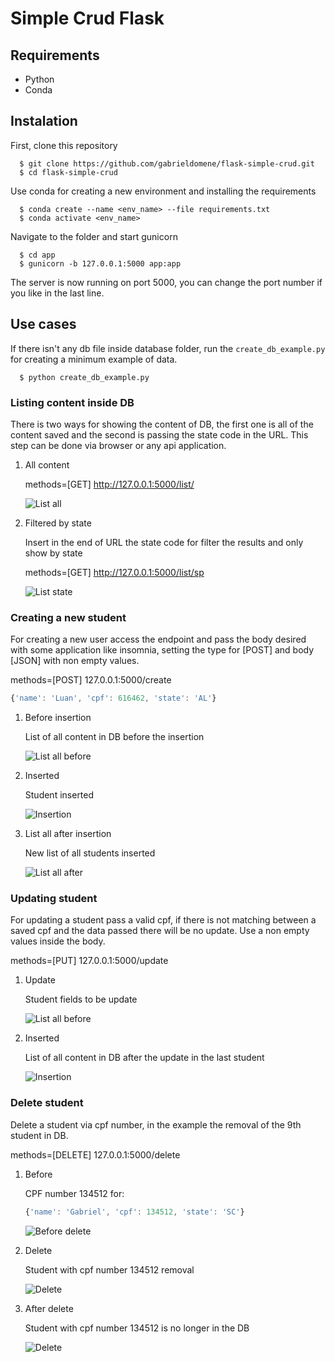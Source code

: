 # Simple Crud Flask

## Requirements
- Python
- Conda

## Instalation

First, clone this repository
```
  $ git clone https://github.com/gabrieldomene/flask-simple-crud.git
  $ cd flask-simple-crud
```

Use conda for creating a new environment and installing the requirements
```
  $ conda create --name <env_name> --file requirements.txt
  $ conda activate <env_name>
```

Navigate to the folder and start gunicorn
```
  $ cd app
  $ gunicorn -b 127.0.0.1:5000 app:app
```

The server is now running on port 5000, you can change the port number if you like in the last line.

## Use cases

If there isn't any db file inside database folder, run the `create_db_example.py` for creating a minimum example of data.
```
  $ python create_db_example.py
```

### Listing content inside DB
There is two ways for showing the content of DB, the first one is all of the content saved and the second is passing the state code in the URL. This step can be done via browser or any api application.

1. All content

   methods=[GET] http://127.0.0.1:5000/list/

   ![List all](./assets/list_all.png)

2. Filtered by state

   Insert in the end of URL the state code for filter the results and only show by state

   methods=[GET] http://127.0.0.1:5000/list/sp

   ![List state](./assets/list_state.png)


### Creating a new student

For creating a new user access the endpoint and pass the body desired with some application like insomnia, setting the type for [POST] and body [JSON] with non empty values.

methods=[POST] 127.0.0.1:5000/create

```javascript
{'name': 'Luan', 'cpf': 616462, 'state': 'AL'}
```

1. Before insertion

   List of all content in DB before the insertion
   
   ![List all before](./assets/before_insertion.png)
   
2. Inserted

   Student inserted
   
   ![Insertion](./assets/insertion.png)

3. List all after insertion

   New list of all students inserted
   
   ![List all after](./assets/after_insert.png)

### Updating student

For updating a student pass a valid cpf, if there is not matching between a saved cpf and the data passed there will be no update. Use a non empty values inside the body.

methods=[PUT] 127.0.0.1:5000/update

1. Update

   Student fields to be update
   
   ![List all before](./assets/update.png)
   
2. Inserted

   List of all content in DB after the update in the last student
   
   ![Insertion](./assets/after_update.png)

### Delete student

Delete a student via cpf number, in the example the removal of the 9th student in DB.

methods=[DELETE] 127.0.0.1:5000/delete

1. Before

   CPF number 134512 for:
   ```javascript
   {'name': 'Gabriel', 'cpf': 134512, 'state': 'SC'}
   ```

   ![Before delete](./assets/after_update.png)

3. Delete

   Student with cpf number 134512 removal

   ![Delete](./assets/delete_action.png)

3. After delete

   Student with cpf number 134512 is no longer in the DB

   ![Delete](./assets/after_delete.png)